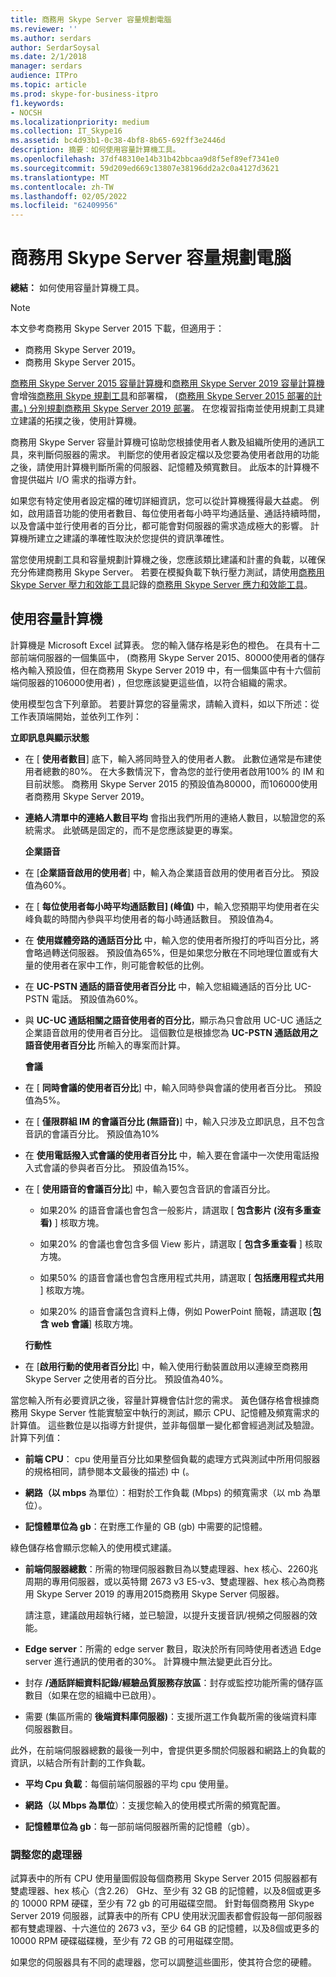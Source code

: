 ```yaml
---
title: 商務用 Skype Server 容量規劃電腦
ms.reviewer: ''
ms.author: serdars
author: SerdarSoysal
ms.date: 2/1/2018
manager: serdars
audience: ITPro
ms.topic: article
ms.prod: skype-for-business-itpro
f1.keywords:
- NOCSH
ms.localizationpriority: medium
ms.collection: IT_Skype16
ms.assetid: bc4d93b1-0c38-4bf8-8b65-692ff3e2446d
description: 摘要：如何使用容量計算機工具。
ms.openlocfilehash: 37df48310e14b31b42bbcaa9d8f5ef89ef7341e0
ms.sourcegitcommit: 59d209ed669c13807e38196dd2a2c0a4127d3621
ms.translationtype: MT
ms.contentlocale: zh-TW
ms.lasthandoff: 02/05/2022
ms.locfileid: "62409956"
---
```

# <a name="skype-for-business-server-capacity-planning-calculator"></a>商務用 Skype Server 容量規劃電腦
 
**總結：** 如何使用容量計算機工具。

> [!NOTE]
> 本文參考商務用 Skype Server 2015 下載，但適用于：
> - 商務用 Skype Server 2019。
> - 商務用 Skype Server 2015。
  
[商務用 Skype Server 2015 容量計算機](https://www.microsoft.com/download/details.aspx?id=51196)和[商務用 Skype Server 2019 容量計算機](https://www.microsoft.com/download/details.aspx?id=57509)會增強[商務用 Skype 規劃工具](https://www.microsoft.com/download/details.aspx?id=50357)和部署檔， ([商務用 Skype Server 2015 部署](../plan-your-deployment/plan-your-deployment.md)[的計畫。) 分別規劃商務用 Skype Server 2019 部署](../../SfBServer2019/plan/plan-your-deployment-2019.md)。 在您複習指南並使用規劃工具建立建議的拓撲之後，使用計算機。
  
商務用 Skype Server 容量計算機可協助您根據使用者人數及組織所使用的通訊工具，來判斷伺服器的需求。 判斷您的使用者設定檔以及您要為使用者啟用的功能之後，請使用計算機判斷所需的伺服器、記憶體及頻寬數目。 此版本的計算機不會提供磁片 I/O 需求的指導方針。
  
如果您有特定使用者設定檔的確切詳細資訊，您可以從計算機獲得最大益處。 例如，啟用語音功能的使用者數目、每位使用者每小時平均通話量、通話持續時間，以及會議中並行使用者的百分比，都可能會對伺服器的需求造成極大的影響。 計算機所建立之建議的準確性取決於您提供的資訊準確性。
  
當您使用規劃工具和容量規劃計算機之後，您應該類比建議和計畫的負載，以確保充分佈建商務用 Skype Server。 若要在模擬負載下執行壓力測試，請使用[商務用 Skype Server 壓力和效能工具](./stress-and-performance-tool/stress-and-performance-tool.md)記錄的[商務用 Skype Server 應力和效能工具](https://www.microsoft.com/download/details.aspx?id=50367)。
  
## <a name="using-the-capacity-calculator"></a>使用容量計算機

計算機是 Microsoft Excel 試算表。 您的輸入儲存格是彩色的橙色。 在具有十二部前端伺服器的一個集區中， (商務用 Skype Server 2015、80000使用者的儲存格內輸入預設值，但在商務用 Skype Server 2019 中，有一個集區中有十六個前端伺服器的106000使用者) ，但您應該變更這些值，以符合組織的需求。
  
使用模型包含下列章節。 若要計算您的容量需求，請輸入資料，如以下所述：從工作表頂端開始，並依列工作列： 
  
 **立即訊息與顯示狀態**
  
- 在 [ **使用者數目**] 底下，輸入將同時登入的使用者人數。 此數位通常是布建使用者總數的80%。 在大多數情況下，會為您的並行使用者啟用100% 的 IM 和目前狀態。 商務用 Skype Server 2015 的預設值為80000，而106000使用者商務用 Skype Server 2019。
    
- **連絡人清單中的連絡人數目平均** 會指出我們所用的連絡人數目，以驗證您的系統需求。 此號碼是固定的，而不是您應該變更的專案。
    
  **企業語音**
  
- 在 [**企業語音啟用的使用者**] 中，輸入為企業語音啟用的使用者百分比。 預設值為60%。 
    
- 在 [ **每位使用者每小時平均通話數目] (峰值)** 中，輸入您預期平均使用者在尖峰負載的時間內參與平均使用者的每小時通話數目。 預設值為4。 
    
- 在 **使用媒體旁路的通話百分比** 中，輸入您的使用者所撥打的呼叫百分比，將會略過轉送伺服器。 預設值為65%，但是如果您分散在不同地理位置或有大量的使用者在家中工作，則可能會較低的比例。
    
- 在 **UC-PSTN 通話的語音使用者百分比** 中，輸入您組織通話的百分比 UC-PSTN 電話。 預設值為60%。
    
- 與 **UC-UC 通話相關之語音使用者的百分比**，顯示為只會啟用 UC-UC 通話之企業語音啟用的使用者百分比。 這個數位是根據您為 **UC-PSTN 通話啟用之語音使用者百分比** 所輸入的專案而計算。 
    
  **會議**
  
- 在 [ **同時會議的使用者百分比**] 中，輸入同時參與會議的使用者百分比。 預設值為5%。 
    
- 在 [ **僅限群組 IM 的會議百分比 (無語音)**] 中，輸入只涉及立即訊息，且不包含音訊的會議百分比。 預設值為10%
    
- 在 **使用電話撥入式會議的使用者百分比** 中，輸入要在會議中一次使用電話撥入式會議的參與者百分比。 預設值為15%。
    
- 在 [ **使用語音的會議百分比**] 中，輸入要包含音訊的會議百分比。 
    
  - 如果20% 的語音會議也會包含一般影片，請選取 [ **包含影片 (沒有多重查看)** ] 核取方塊。
    
  - 如果20% 的會議也會包含多個 View 影片，請選取 [ **包含多重查看** ] 核取方塊。
    
  - 如果50% 的語音會議也會包含應用程式共用，請選取 [ **包括應用程式共用** ] 核取方塊。
    
  - 如果20% 的語音會議包含資料上傳，例如 PowerPoint 簡報，請選取 [**包含 web 會議**] 核取方塊。
    
  **行動性**
  
- 在 [**啟用行動的使用者百分比**] 中，輸入使用行動裝置啟用以連線至商務用 Skype Server 之使用者的百分比。 預設值為40%。 
    
當您輸入所有必要資訊之後，容量計算機會估計您的需求。 黃色儲存格會根據商務用 Skype Server 性能實驗室中執行的測試，顯示 CPU、記憶體及頻寬需求的計算值。 這些數位是以指導方針提供，並非每個單一變化都會經過測試及驗證。 計算下列值： 
  
- **前端 CPU**： cpu 使用量百分比如果整個負載的處理方式與測試中所用伺服器的規格相同，請參閱本文最後的描述) 中 (。
    
- **網路（以 mbps** 為單位）：相對於工作負載 (Mbps) 的頻寬需求（以 mb 為單位）。
    
- **記憶體單位為 gb**：在對應工作量的 GB (gb) 中需要的記憶體。
    
綠色儲存格會顯示您輸入的使用模式建議。 
  
- **前端伺服器總數**：所需的物理伺服器數目為以雙處理器、hex 核心、2260兆周期的專用伺服器，或以英特爾 2673 v3 E5-v3、雙處理器、hex 核心為商務用 Skype Server 2019 的專用2015商務用 Skype Server 伺服器。
    
    請注意，建議啟用超執行緒，並已驗證，以提升支援音訊/視頻之伺服器的效能。
    
- **Edge server**：所需的 edge server 數目，取決於所有同時使用者透過 Edge server 進行通訊的使用者的30%。 計算機中無法變更此百分比。 
    
- 封存 **/通話詳細資料記錄/經驗品質服務存放區**：封存或監控功能所需的儲存區數目（如果在您的組織中已啟用）。
    
- 需要 (集區所需的 **後端資料庫伺服器)**：支援所選工作負載所需的後端資料庫伺服器數目。
    
此外，在前端伺服器總數的最後一列中，會提供更多關於伺服器和網路上的負載的資訊，以結合所有計劃的工作負載。
  
- **平均 Cpu 負載**：每個前端伺服器的平均 cpu 使用量。
    
- **網路（以 Mbps 為單位**）：支援您輸入的使用模式所需的頻寬配置。
    
- **記憶體單位為 gb**：每一部前端伺服器所需的記憶體（gb）。
    
### <a name="adjusting-for-your-processors"></a>調整您的處理器

試算表中的所有 CPU 使用量圖假設每個商務用 Skype Server 2015 伺服器都有雙處理器、hex 核心（含2.26） GHz、至少有 32 GB 的記憶體，以及8個或更多的 10000 RPM 硬碟，至少有 72 gb 的可用磁碟空間。 針對每個商務用 Skype Server 2019 伺服器，試算表中的所有 CPU 使用狀況圖表都會假設每一部伺服器都有雙處理器、十六進位的 2673 v3，至少 64 GB 的記憶體，以及8個或更多的 10000 RPM 硬碟磁碟機，至少有 72 GB 的可用磁碟空間。
  
如果您的伺服器具有不同的處理器，您可以調整這些圖形，使其符合您的硬體。
